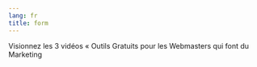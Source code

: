```yaml
---
lang: fr
title: form
---
```

Visionnez les 3 vidéos « Outils Gratuits pour les Webmasters qui font du Marketing
